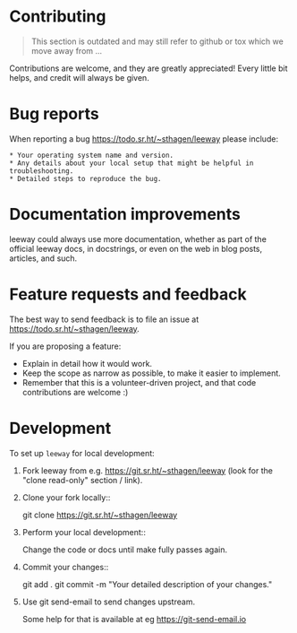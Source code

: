 
# Contributing

> This section is outdated and may still refer to github or tox which we move away from ...

Contributions are welcome, and they are greatly appreciated! Every
little bit helps, and credit will always be given.

Bug reports
===========

When reporting a bug https://todo.sr.ht/~sthagen/leeway please include:

    * Your operating system name and version.
    * Any details about your local setup that might be helpful in troubleshooting.
    * Detailed steps to reproduce the bug.

Documentation improvements
==========================

leeway could always use more documentation, whether as part of the
official leeway docs, in docstrings, or even on the web in blog posts,
articles, and such.

Feature requests and feedback
=============================

The best way to send feedback is to file an issue at https://todo.sr.ht/~sthagen/leeway.

If you are proposing a feature:

* Explain in detail how it would work.
* Keep the scope as narrow as possible, to make it easier to implement.
* Remember that this is a volunteer-driven project, and that code contributions are welcome :)

Development
===========

To set up `leeway` for local development:

1. Fork leeway from e.g. <https://git.sr.ht/~sthagen/leeway>
   (look for the "clone read-only" section / link).
2. Clone your fork locally::

    git clone https://git.sr.ht/~sthagen/leeway

3. Perform your local development::

   Change the code or docs until make fully passes again.

4. Commit your changes::

    git add .
    git commit -m "Your detailed description of your changes."

5. Use git send-email to send changes upstream.

    Some help for that is available at eg https://git-send-email.io
